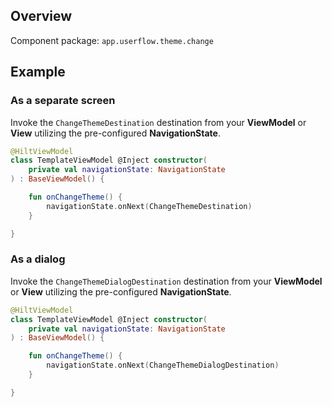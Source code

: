 ## Overview

Component package: `app.userflow.theme.change`

## Example

### As a separate screen

Invoke the `ChangeThemeDestination` destination from your **ViewModel** or **View** utilizing the pre-configured **NavigationState**.

```kotlin
@HiltViewModel
class TemplateViewModel @Inject constructor(
    private val navigationState: NavigationState
) : BaseViewModel() {

    fun onChangeTheme() {
        navigationState.onNext(ChangeThemeDestination)
    }

}
```

### As a dialog

Invoke the `ChangeThemeDialogDestination` destination from your **ViewModel** or **View** utilizing the pre-configured **NavigationState**.

```kotlin
@HiltViewModel
class TemplateViewModel @Inject constructor(
    private val navigationState: NavigationState
) : BaseViewModel() {

    fun onChangeTheme() {
        navigationState.onNext(ChangeThemeDialogDestination)
    }

}
```
